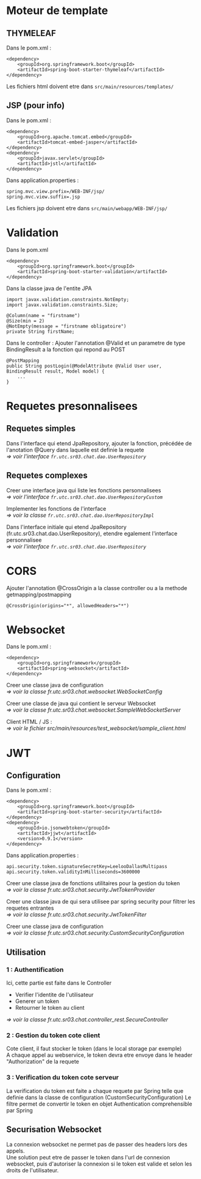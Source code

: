 # Moteur de template

## THYMELEAF
Dans le pom.xml :
```
<dependency>
    <groupId>org.springframework.boot</groupId>
    <artifactId>spring-boot-starter-thymeleaf</artifactId>
</dependency>
```
Les fichiers html doivent etre dans `src/main/resources/templates/`

## JSP (pour info)
Dans le pom.xml :
```
<dependency>
    <groupId>org.apache.tomcat.embed</groupId>
    <artifactId>tomcat-embed-jasper</artifactId>
</dependency>
<dependency>
    <groupId>javax.servlet</groupId>
    <artifactId>jstl</artifactId>
</dependency>
```
Dans application.properties :
```
spring.mvc.view.prefix=/WEB-INF/jsp/
spring.mvc.view.suffix=.jsp
```
Les fichiers jsp doivent etre dans `src/main/webapp/WEB-INF/jsp/`

# Validation
Dans le pom.xml
```
<dependency>
    <groupId>org.springframework.boot</groupId>
    <artifactId>spring-boot-starter-validation</artifactId>
</dependency>
```
Dans la classe java de l'entite JPA
```
import javax.validation.constraints.NotEmpty;
import javax.validation.constraints.Size;
```
```
@Column(name = "firstname")
@Size(min = 2)
@NotEmpty(message = "firstname obligatoire")
private String firstName;
```
Dans le controller : Ajouter l'annotation @Valid et un parametre de type BindingResult a la fonction qui repond au POST
```
@PostMapping
public String postLogin(@ModelAttribute @Valid User user, BindingResult result, Model model) {
    ...
}
```

# Requetes presonnalisees
## Requetes simples
Dans l'interface qui etend JpaRepository, ajouter la fonction, précédée de l'anotation @Query dans laquelle est definie la requete  
_=> voir l'interface `fr.utc.sr03.chat.dao.UserRepository`_

## Requetes complexes
Creer une interface java qui liste les fonctions personnalisees  
_=> voir l'interface `fr.utc.sr03.chat.dao.UserRepositoryCustom`_  

Implementer les fonctions de l'interface  
_=> voir la classe `fr.utc.sr03.chat.dao.UserRepositoryImpl`_  

Dans l'interface initiale qui etend JpaRepository (fr.utc.sr03.chat.dao.UserRepository), etendre egalement l'interface personnalisee  
_=> voir l'interface `fr.utc.sr03.chat.dao.UserRepository`_  

# CORS
Ajouter l'annotation @CrossOrigin a la classe controller ou a la methode getmapping/postmapping
```
@CrossOrigin(origins="*", allowedHeaders="*")
```

# Websocket
Dans le pom.xml :
```
<dependency>
    <groupId>org.springframework</groupId>
    <artifactId>spring-websocket</artifactId>
</dependency>
```
Creer une classe java de configuration  
_=> voir la classe fr.utc.sr03.chat.websocket.WebSocketConfig_

Creer une classe de java qui contient le serveur Websocket  
_=> voir la classe fr.utc.sr03.chat.websocket.SampleWebSocketServer_

Client HTML / JS :  
_=> voir le fichier src/main/resources/test_websocket/sample_client.html_

# JWT
## Configuration
Dans le pom.xml :
```
<dependency>
    <groupId>org.springframework.boot</groupId>
    <artifactId>spring-boot-starter-security</artifactId>
</dependency>
<dependency>
    <groupId>io.jsonwebtoken</groupId>
    <artifactId>jjwt</artifactId>
    <version>0.9.1</version>
</dependency>
```

Dans application.properties :
```
api.security.token.signatureSecretKey=LeelooDallasMultipass
api.security.token.validityInMilliseconds=3600000
```

Creer une classe java de fonctions utilitaires pour la gestion du token  
_=> voir la classe fr.utc.sr03.chat.security.JwtTokenProvider_

Creer une classe java de qui sera utilisee par spring security pour filtrer les requetes entrantes  
_=> voir la classe fr.utc.sr03.chat.security.JwtTokenFilter_

Creer une classe java de configuration  
_=> voir la classe fr.utc.sr03.chat.security.CustomSecurityConfiguration_

## Utilisation

### 1 : Authentification
Ici, cette partie est faite dans le Controller  

- Verifier l'identite de l'utilisateur
- Generer un token
- Retourner le token au client  

_=> voir la classe fr.utc.sr03.chat.controller_rest.SecureController_

### 2 : Gestion du token cote client
Cote client, il faut stocker le token (dans le local storage par exemple)  
A chaque appel au webservice, le token devra etre envoye dans le header "Authorization" de la requete

### 3 : Verification du token cote serveur
La verification du token est faite a chaque requete par Spring 
telle que definie dans la classe de configuration (CustomSecurityConfiguration)
Le filtre permet de convertir le token en objet Authentication comprehensible par Spring

## Securisation Websocket
La connexion websocket ne permet pas de passer des headers lors des appels.  
Une solution peut etre de passer le token dans l'url de connexion websocket,
puis d'autoriser la connexion si le token est valide et selon les droits de l'utilisateur.